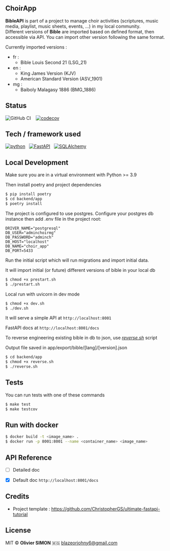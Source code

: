## ChoirApp

<b>BibleAPI</b> is part of a project to manage choir activities (scriptures, music media, playlist, music sheets, events, ...) in my local community.<br/>
Different versions of **Bible** are imported based on defined format, then accessible via API.
You can import other version following the same format.

Currently imported versions :
- fr :
    - Bible Louis Second 21 (LSG_21)
- en :
    - King James Version (KJV)
    - American Standard Version (ASV_1901)
- mg :
    - Baiboly Malagasy 1886 (BMG_1886)


## Status
![GitHub CI](https://github.com/rablazy/choir_app/actions/workflows/ci.yml/badge.svg) &nbsp;&nbsp;
[![codecov](https://codecov.io/github/rablazy/choir_app/graph/badge.svg?token=C904Q2B037)](https://codecov.io/github/rablazy/choir_app)


## Tech / framework used

[![python](https://img.shields.io/badge/Python-3.9-3776AB.svg?style=flat&logo=python&logoColor=white)](https://www.python.org)&nbsp;&nbsp;
[![FastAPI](https://img.shields.io/badge/FastAPI-0.115.0-009688.svg?style=flat&logo=FastAPI&logoColor=white)](https://fastapi.tiangolo.com)&nbsp;&nbsp;
[![SQLAlchemy](https://img.shields.io/badge/SQLAlchemy-306998?logo=python&logoColor=white)](https://www.sqlachemy.org/)


## Local Development

Make sure you are in a virtual environment with Python >= 3.9

Then install poetry and project dependencies
```bash
$ pip install poetry
$ cd backend/app
$ poetry install
```

The project is configured to use postgres.
Configure your postgres db instance then add .env file in the project root:
```
DRIVER_NAME="postgresql"
DB_USER="adminchoirmg"
DB_PASSWORD="adminch"
DB_HOST="localhost"
DB_NAME="choir_app"
DB_PORT=5433
```

Run the initial script which will run migrations and import initial data.

It will import initial (or future) different versions of bible in your local db

```bash
$ chmod +x prestart.sh
$ ./prestart.sh
```

Local run with uvicorn in dev mode
```bash
$ chmod +x dev.sh
$ ./dev.sh
```

It will serve a simple API at `http://localhost:8001`

FastAPI docs at `http://localhost:8001/docs`

To reverse engineering existing bible in db to json, use <ins></ind></in>*reverse.sh*</ins> script

Output file saved in app/export/bible/[lang]/[version].json

```bash
$ cd backend/app
$ chmod +x reverse.sh
$ ./reverse.sh
```

## Tests

You can run tests with one of these commands
```bash
$ make test
$ make testcov
```

## Run with docker

```bash
$ docker build -t <image_name> .
$ docker run -p 8001:8001 --name <container_name> <image_name>
```

## API Reference

- [ ] Detailed doc
- [x] Default doc  `http://localhost:8001/docs`


## Credits

- Project template : <ins>https://github.com/ChristopherGS/ultimate-fastapi-tutorial</ins>


## License
MIT © <b>Olivier SIMON</b> 🇲🇬 [blazeorjohny6\@gmail.com](mailto:blazeorjohny6@gmail.com)